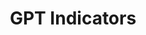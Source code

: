 ---
citation: "\n@article{petralia_gpt_2020,\n\ttitle = {{GPT} {Indicators}},\n\turl =
  {https://dataverse.harvard.edu/dataset.xhtml?persistentId=doi:10.7910/DVN/PQGHKA},\n\tdoi
  = {10.7910/DVN/PQGHKA},\n\tabstract = {This database contains yearly technology-level
  measures of Growth, Use Complementarity (UC) and Innovation Complementarity (IC)
  since 1920 for all ...},\n\tlanguage = {en},\n\turldate = {2021-08-17},\n\tauthor
  = {Petralia, Sergio},\n\tmonth = mar,\n\tyear = {2020},\n\tnote = {type: dataset},\n}\n"
description: This database contains yearly technology-level measures of Growth, Use
  Complementarity (UC) and Innovation Complementarity (IC) since 1920 for all ...
location: https://dataverse.harvard.edu/dataset.xhtml?persistentId=doi:10.7910/DVN/PQGHKA
record_creation_timestamp: 08/17/2021, 11:25:28
shortname: gpt_indicators
title: GPT Indicators
uuid: 5ab54caa-f53c-4537-8dac-8bf20cab594e
---